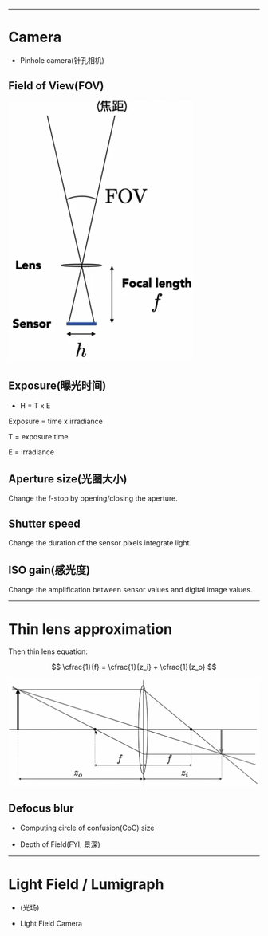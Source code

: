 
---
# Camera

- Pinhole camera(针孔相机)

## Field of View(FOV)

![FOV](./img/19-fov.png)

## Exposure(曝光时间)

- H = T x E

Exposure = time x irradiance

T = exposure time 

E = irradiance

## Aperture size(光圈大小)

Change the f-stop by opening/closing the aperture.

## Shutter speed

Change the duration of the sensor pixels integrate light.

## ISO gain(感光度)

Change the amplification between sensor values and digital image values.


---
# Thin lens approximation

Then thin lens equation:

$$
\cfrac{1}{f} = \cfrac{1}{z_i} + \cfrac{1}{z_o}
$$

![Thin Lens Equation](./img/19-thin-lens-equation.png)

## Defocus blur

- Computing circle of confusion(CoC) size

- Depth of Field(FYI, 景深) 


---
# Light Field / Lumigraph

- (光场)

- Light Field Camera

